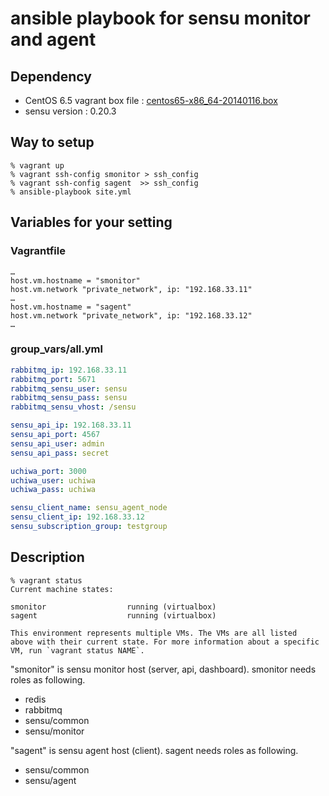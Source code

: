 # ansible playbook for sensu monitor and agent

## Dependency

* CentOS 6.5 vagrant box file : 
  [centos65-x86_64-20140116.box](https://github.com/2creatives/vagrant-centos/releases/download/v6.5.3/centos65-x86_64-20140116.box, "centos65-x86_64-20140116.box")
* sensu version : 0.20.3

## Way to setup

```
% vagrant up
% vagrant ssh-config smonitor > ssh_config
% vagrant ssh-config sagent  >> ssh_config
% ansible-playbook site.yml
```

## Variables for your setting

### Vagrantfile

```
…
host.vm.hostname = "smonitor"
host.vm.network "private_network", ip: "192.168.33.11"
…
host.vm.hostname = "sagent"
host.vm.network "private_network", ip: "192.168.33.12"
…

```

### group_vars/all.yml

```yaml
rabbitmq_ip: 192.168.33.11
rabbitmq_port: 5671
rabbitmq_sensu_user: sensu
rabbitmq_sensu_pass: sensu
rabbitmq_sensu_vhost: /sensu

sensu_api_ip: 192.168.33.11
sensu_api_port: 4567
sensu_api_user: admin
sensu_api_pass: secret

uchiwa_port: 3000
uchiwa_user: uchiwa
uchiwa_pass: uchiwa

sensu_client_name: sensu_agent_node
sensu_client_ip: 192.168.33.12
sensu_subscription_group: testgroup
```

## Description

```
% vagrant status
Current machine states:

smonitor                  running (virtualbox)
sagent                    running (virtualbox)

This environment represents multiple VMs. The VMs are all listed
above with their current state. For more information about a specific
VM, run `vagrant status NAME`.
```

"smonitor" is sensu monitor host (server, api, dashboard).  smonitor needs roles as following.

* redis
* rabbitmq
* sensu/common
* sensu/monitor

"sagent" is sensu agent host (client). sagent needs roles as following.

* sensu/common
* sensu/agent
